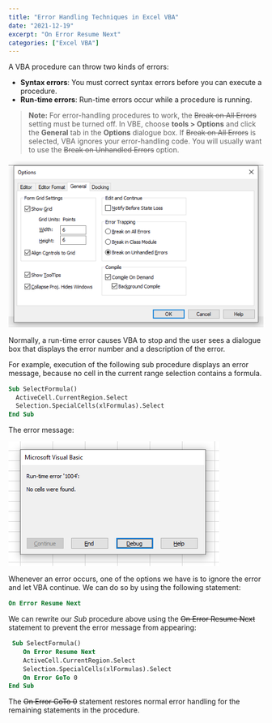 ```yaml
---
title: "Error Handling Techniques in Excel VBA"
date: "2021-12-19"
excerpt: "On Error Resume Next"
categories: ["Excel VBA"]
---
```


A VBA procedure can throw two kinds of errors:

- **Syntax errors**: You must correct syntax errors before you can execute a procedure.
- **Run-time errors**: Run-time errors occur while a procedure is running.

> **Note:** For error-handling procedures to work, the ~~Break on All Errors~~ setting must be turned off. In VBE, choose **tools > Options** and click the **General** tab in the **Options** dialogue box. If ~~Break on All Errors~~ is selected, VBA ignores your error-handling code. You will usually want to use the ~~Break on Unhandled Errors~~ option.

![Break On Errors](../images/error/errorBreak.png)

Normally, a run-time error causes VBA to stop and the user sees a dialogue box that displays the error number and a description of the error.

For example, execution of the following sub procedure displays an error message, because no cell in the current range selection contains a formula.

```vb {numberLines}
Sub SelectFormula()
  ActiveCell.CurrentRegion.Select
  Selection.SpecialCells(xlFormulas).Select
End Sub
```

The error message:

![Error Message](../images/error/errorMessage.png)

Whenever an error occurs, one of the options we have is to ignore the error and let VBA continue. We can do so by using the following statement:

```vb {numberLines}
On Error Resume Next
```

We can rewrite our _Sub_ procedure above using the ~~On Error Resume Next~~ statement to prevent the error message from appearing:

```vb {numberLines, 2-2}
 Sub SelectFormula()
    On Error Resume Next
    ActiveCell.CurrentRegion.Select
    Selection.SpecialCells(xlFormulas).Select
    On Error GoTo 0
End Sub
```

The ~~On Error GoTo 0~~ statement restores normal error handling for the remaining statements in the procedure.
